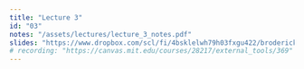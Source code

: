 ```yaml
---
title: "Lecture 3"
id: "03"
notes: "/assets/lectures/lecture_3_notes.pdf"
slides: "https://www.dropbox.com/scl/fi/4bsklelwh79h03fxgu422/broderick_lecture_03_share.pdf?rlkey=i8rkxwikihypjot2jaugj4exd&dl=0"
# recording: "https://canvas.mit.edu/courses/28217/external_tools/369"
---
```

